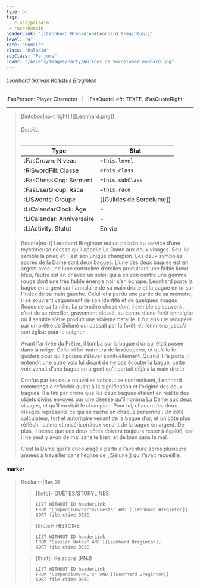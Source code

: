 ```yaml
---
type: pc
tags:
 - class/paladin
 - race/humain
headerLink: "[[Leonhard Breginton#Leonhard Breginton]]"
level: "4"
race: "Humain"
class: "Paladin"
subClass: "Parjure"
cover: "/Assets/Images/Party/Guildes_de_Sorcelume/Leonhard.png"
---
```


###### Leonhard Garvan Kallistus Breginton
:FasPerson: Player Character &nbsp; | &nbsp; :FasQuoteLeft: TEXTE. :FasQuoteRight:
___
> [!infobox|no-t right]
> ![[Leonhard.png]]
> ###### Details:
> | Type | Stat |
> | ---- | ---- |
> | :FasCrown: Niveau   | `=this.level` |
> | :RiSwordFill: Classe |  `=this.class`|
> | :FasChessKing: Serment |  `=this.subClass`|
> |  :FasUserGroup: Race |  `=this.race`|
> |  :LiSwords: Groupe |  [[Guildes de Sorcelume]] |
> |  :LiCalendarClock: Âge | - |
> |  :LiCalendar: Anniversaire | - |
> | :LiActivity: Statut | En vie |

> [!quote|no-t]
> Leonhard Breginton est un paladin au service d’une mystérieuse déesse qu’il appelle La Dame aux deux visages. Seul lui semble la prier, et il est son unique champion. 
> Les deux symboles sacrés de la Dame sont deux bagues. L’une des deux bagues est en argent avec une lune constellée d’étoiles produisant une faible lueur bleu, l’autre est en or avec un soleil qui a en son centre une gemme rouge dont une très faible énergie noir s’en échape.
> Leonhard porte la bague en argent sur l'annulaire de sa main droite et la bague en or sur l’index de sa main gauche. Celui-ci a perdu une partie de sa mémoire, il se souvient vaguement de son identité et de quelques images floues de sa famille. La première chose dont il semble se souvenir, c’est de se réveiller, gravement blessé, au centre d’une forêt enneigée où il semble s’être produit une violente bataille. Il fut ensuite récupéré par un prêtre de Séluné qui passait par la forêt, et l’emmena jusqu’à son église pour le soigner.
> 
> Avant l'arrivée du Prêtre, il tomba sur la bague d’or qui était posée dans la neige. Celle-ci lui murmura de la récupérer, et qu’elle le guidera pour qu’il puisse s’élever spirituellement. Quand il l’a porta, il entendit une autre voix lui disant de ne pas écouter la bague, cette voix venait d’une bague en argent qu’il portait déjà à la main droite.
> 
> Confus par les deux nouvelles voix qui se contredisent, Leonhard commença à réfléchir quant à la signification et l’origine des deux bagues. Il a fini par croire que les deux bagues étaient en réalité des objets divins envoyés par une déesse qu’il nomma La Dame aux deux visages, et qu’il en était le champion. Pour lui, chacun des deux visages représente ce qui se cache en chaque personne : Un côté calculateur, fort et autoritaire venant de la bague d’or, et un côté plus réfléchi, calme et miséricordieux venant de la bague en argent. De plus, il pense que ces deux côtés doivent toujours rester à égalité, car il ne peut y avoir de mal sans le bien, et de bien sans le mal.
> 
> C’est la Dame qui l’a encouragé à partir à l’aventure après plusieurs années à travailler dans l'église de [[Séluné]] qui l’avait recueillie.
 
#### marker
> [!column|flex 3]
>> [!info]- QUÊTES/STORYLINES:
>>```dataview
>>LIST WITHOUT ID headerLink
>>FROM "Compendium/Party/Quests" AND [[Leonhard Breginton]]
>>SORT file.ctime DESC
>
>>[!note]- HISTOIRE
>>```dataview
>>LIST WITHOUT ID headerLink
>>FROM "Session Notes" AND [[Leonhard Breginton]]
>>SORT file.ctime DESC
>
>>[!hint]- Relations (PNJ)
>>```dataview
>>LIST WITHOUT ID headerLink
>>FROM "Compendium/NPC's" AND [[Leonhard Breginton]]
>>SORT file.ctime DESC
>>
```image-layout-masonry-3

```